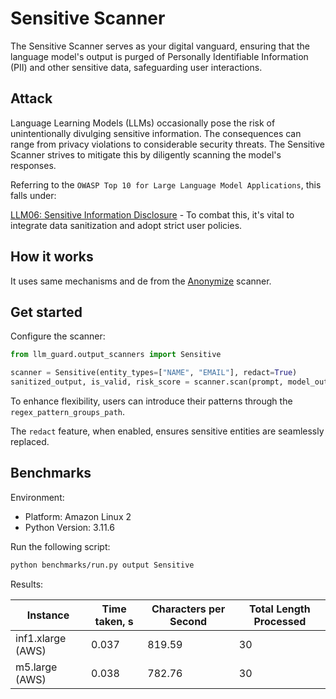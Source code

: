 # Sensitive Scanner

The Sensitive Scanner serves as your digital vanguard, ensuring that the language model's output is purged of Personally
Identifiable Information (PII) and other sensitive data, safeguarding user interactions.

## Attack

Language Learning Models (LLMs) occasionally pose the risk of unintentionally divulging sensitive information. The
consequences can range from privacy violations to considerable security threats. The Sensitive Scanner strives to
mitigate this by diligently scanning the model's responses.

Referring to the `OWASP Top 10 for Large Language Model Applications`, this falls under:

[LLM06: Sensitive Information Disclosure](https://owasp.org/www-project-top-10-for-large-language-model-applications/) -
To combat this, it's vital to integrate data sanitization and adopt strict user policies.

## How it works

It uses same mechanisms and de from the [Anonymize](../input_scanners/anonymize.md) scanner.

## Get started

Configure the scanner:

```python
from llm_guard.output_scanners import Sensitive

scanner = Sensitive(entity_types=["NAME", "EMAIL"], redact=True)
sanitized_output, is_valid, risk_score = scanner.scan(prompt, model_output)
```

To enhance flexibility, users can introduce their patterns through the `regex_pattern_groups_path`.

The `redact` feature, when enabled, ensures sensitive entities are seamlessly replaced.

## Benchmarks

Environment:

- Platform: Amazon Linux 2
- Python Version: 3.11.6

Run the following script:

```sh
python benchmarks/run.py output Sensitive
```

Results:

| Instance          | Time taken, s | Characters per Second | Total Length Processed |
|-------------------|---------------|-----------------------|------------------------|
| inf1.xlarge (AWS) | 0.037         | 819.59                | 30                     |
| m5.large (AWS)    | 0.038         | 782.76                | 30                     |
